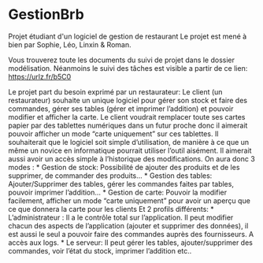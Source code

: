 # GestionBrb
Projet étudiant d'un logiciel de gestion de restaurant
Le projet est mené à bien par Sophie, Léo, Linxin & Roman.

Vous trouverez toute les documents du suivi de projet dans le dossier modélisation.
Néanmoins le suivi des tâches est visible a partir de ce lien: https://urlz.fr/b5C0

Le projet part du besoin exprimé par un restaurateur:
Le client (un restaurateur) souhaite un unique logiciel pour gérer son stock et faire des commandes, gérer ses tables (gérer et imprimer l’addition) et pouvoir modifier et afficher la carte. 
Le client voudrait remplacer toute ses cartes papier par des tablettes numériques dans un futur proche donc il aimerait pouvoir afficher un mode “carte uniquement” sur ces tablettes. 
Il souhaiterait que le logiciel soit simple d’utilisation, de manière à ce que un même un novice en informatique pourrait utiliser l’outil aisément. 
Il aimerait aussi avoir un accès simple à l’historique des modifications. On aura donc 3 modes : 
      * Gestion de stock: Possibilité de ajouter des produits et de les supprimer, de commander des produits... 
      * Gestion des tables: Ajouter/Supprimer des tables,  gérer les commandes faites par tables, pouvoir imprimer l’addition... 
      * Gestion de carte: Pouvoir la modifier facilement, afficher un mode “carte uniquement” pour avoir un aperçu que ce que donnera la carte pour les clients 
Et 2 profils différents: 
    * L’administrateur : Il a le contrôle total sur l’application. Il peut modifier chacun des aspects de l’application (ajouter et supprimer des données), il est aussi le seul a pouvoir faire des commandes auprès des fournisseurs. A accès aux logs. 
    * Le serveur: Il peut gérer les tables, ajouter/supprimer des commandes, voir l’état du stock, imprimer l’addition etc..
